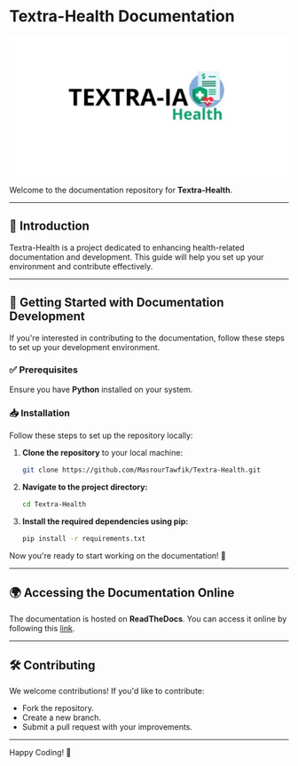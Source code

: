 # Textra-Health Documentation

![Textra Logo](https://github.com/MasrourTawfik/Textra-Health/blob/main/Documentation/Images/logo.jpeg)

Welcome to the documentation repository for **Textra-Health**.

---

## 📖 Introduction

Textra-Health is a project dedicated to enhancing health-related documentation and development. This guide will help you set up your environment and contribute effectively.

---

## 🚀 Getting Started with Documentation Development

If you're interested in contributing to the documentation, follow these steps to set up your development environment.

### ✅ Prerequisites

Ensure you have **Python** installed on your system.

### 📥 Installation

Follow these steps to set up the repository locally:

1. **Clone the repository** to your local machine:

   ```bash
   git clone https://github.com/MasrourTawfik/Textra-Health.git
   ```

2. **Navigate to the project directory:**

   ```bash
   cd Textra-Health
   ```

3. **Install the required dependencies using pip:**

   ```bash
   pip install -r requirements.txt
   ```

Now you're ready to start working on the documentation! 🎉

---

## 🌍 Accessing the Documentation Online

The documentation is hosted on **ReadTheDocs**. You can access it online by following this [link](https://doc1384768746.readthedocs.io/fr/latest/index.html).

---

## 🛠 Contributing

We welcome contributions! If you'd like to contribute:
- Fork the repository.
- Create a new branch.
- Submit a pull request with your improvements.


---

Happy Coding! 🚀

